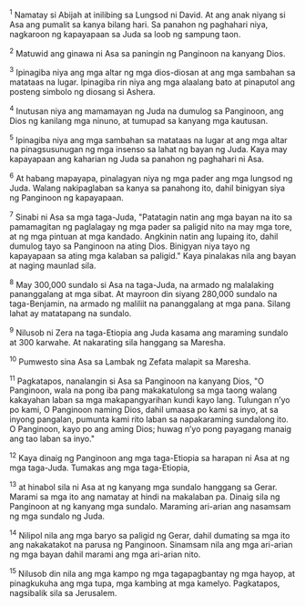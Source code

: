 <sup>1</sup>
Namatay si Abijah at inilibing sa Lungsod ni David. At ang anak niyang si Asa ang pumalit sa kanya bilang hari. Sa panahon ng paghahari niya, nagkaroon ng kapayapaan sa Juda sa loob ng sampung taon.

<sup>2</sup>
Matuwid ang ginawa ni Asa sa paningin ng Panginoon na kanyang Dios. 

<sup>3</sup>
Ipinagiba niya ang mga altar ng mga dios-diosan at ang mga sambahan sa matataas na lugar. Ipinagiba rin niya ang mga alaalang bato at pinaputol ang posteng simbolo ng diosang si Ashera. 

<sup>4</sup>
Inutusan niya ang mamamayan ng Juda na dumulog sa Panginoon, ang Dios ng kanilang mga ninuno, at tumupad sa kanyang mga kautusan. 

<sup>5</sup>
Ipinagiba niya ang mga sambahan sa matataas na lugar at ang mga altar na pinagsusunugan ng mga insenso sa lahat ng bayan ng Juda. Kaya may kapayapaan ang kaharian ng Juda sa panahon ng paghahari ni Asa. 

<sup>6</sup>
At habang mapayapa, pinalagyan niya ng mga pader ang mga lungsod ng Juda. Walang nakipaglaban sa kanya sa panahong ito, dahil binigyan siya ng Panginoon ng kapayapaan. 

<sup>7</sup>
Sinabi ni Asa sa mga taga-Juda, "Patatagin natin ang mga bayan na ito sa pamamagitan ng paglalagay ng mga pader sa paligid nito na may mga tore, at ng mga pintuan at mga kandado. Angkinin natin ang lupaing ito, dahil dumulog tayo sa Panginoon na ating Dios. Binigyan niya tayo ng kapayapaan sa ating mga kalaban sa paligid." Kaya pinalakas nila ang bayan at naging maunlad sila. 

<sup>8</sup>
May 300,000 sundalo si Asa na taga-Juda, na armado ng malalaking pananggalang at mga sibat. At mayroon din siyang 280,000 sundalo na taga-Benjamin, na armado ng maliliit na pananggalang at mga pana. Silang lahat ay matatapang na sundalo. 

<sup>9</sup>
Nilusob ni Zera na taga-Etiopia ang Juda kasama ang maraming sundalo at 300 karwahe. At nakarating sila hanggang sa Maresha. 

<sup>10</sup>
Pumwesto sina Asa sa Lambak ng Zefata malapit sa Maresha. 

<sup>11</sup>
Pagkatapos, nanalangin si Asa sa Panginoon na kanyang Dios, "O Panginoon, wala na pong iba pang makakatulong sa mga taong walang kakayahan laban sa mga makapangyarihan kundi kayo lang. Tulungan nʼyo po kami, O Panginoon naming Dios, dahil umaasa po kami sa inyo, at sa inyong pangalan, pumunta kami rito laban sa napakaraming sundalong ito. O Panginoon, kayo po ang aming Dios; huwag nʼyo pong payagang manaig ang tao laban sa inyo." 

<sup>12</sup>
Kaya dinaig ng Panginoon ang mga taga-Etiopia sa harapan ni Asa at ng mga taga-Juda. Tumakas ang mga taga-Etiopia, 

<sup>13</sup>
at hinabol sila ni Asa at ng kanyang mga sundalo hanggang sa Gerar. Marami sa mga ito ang namatay at hindi na makalaban pa. Dinaig sila ng Panginoon at ng kanyang mga sundalo. Maraming ari-arian ang nasamsam ng mga sundalo ng Juda. 

<sup>14</sup>
Nilipol nila ang mga baryo sa paligid ng Gerar, dahil dumating sa mga ito ang nakakatakot na parusa ng Panginoon. Sinamsam nila ang mga ari-arian ng mga bayan dahil marami ang mga ari-arian nito. 

<sup>15</sup>
Nilusob din nila ang mga kampo ng mga tagapagbantay ng mga hayop, at pinagkukuha ang mga tupa, mga kambing at mga kamelyo. Pagkatapos, nagsibalik sila sa Jerusalem.